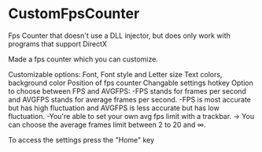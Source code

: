 # CustomFpsCounter
Fps Counter that doesn't use a DLL injector, but does only work with programs that support DirectX

Made a fps counter which you can customize.

Customizable options:
Font, Font style and Letter size
Text colors, background color
Position of fps counter
Changable settings hotkey
Option to choose between FPS and AVGFPS:
-FPS stands for frames per second and AVGFPS stands for average frames per second.
-FPS is most accurate but has high fluctuation and AVGFPS is less accurate but has low fluctuation.
-You're able to set your own avg fps limit with a trackbar. -> You can choose the average frames limit between 2 to 20 and ∞.

To access the settings press the "Home" key

